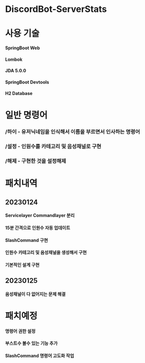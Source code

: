 # DiscordBot-ServerStats

# 사용 기술
#### SpringBoot Web
#### Lombok
#### JDA 5.0.0
#### SpringBoot Devtools
#### H2 Database


# 일반 명령어
### /하이 - 유저닉네임을 인식해서 이름을 부르면서 인사하는 명령어
### /설정 - 인원수를 카테고리 및 음성채널로 구현
### /해제 - 구현한 것을 설정해제

# 패치내역
## 20230124
#### Servicelayer Commandlayer 분리
#### 15분 간격으로 인원수 자동 업데이트
#### SlashCommand 구현
#### 인원수 카테고리 및 음성채널을 생성해서 구현
#### 기본적인 설계 구현

## 20230125
#### 음성채널이 다 없어지는 문제 해결

# 패치예정
#### 명령어 권한 설정
#### 부스트수 볼수 있는 기능 추가
#### SlashCommand 명령어 고도화 작업

